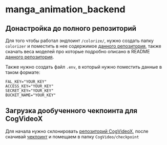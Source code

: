# manga_animation_backend

## Донастройка до полного репозиторий
Для того чтобы работал эндпоинт `/colorize/`, нужно создать папку `colorizer` и поместить в нее содержимое [данного репозитория](https://github.com/qweasdd/manga-colorization-v2), также скачать веса моделей про которые подробно описано в README [данного репозитория](https://github.com/qweasdd/manga-colorization-v2).

Также нужно создать файл `.env`, в который нужно поместить данные в таком формате:
```
FAL_KEY="YOUR_KEY"
ACCESS_KEY="YOUR_KEY"
SECRET_KEY="YOUR_KEY"
BUCKET_NAME="YOUR_KEY"
```
## Загрузка дообученного чекпоинта для CogVideoX
Для начала нужно склонировать [репозиторий CogVideoX](https://github.com/THUDM/CogVideo.git), после скачивай [чекпоинт]() и помещаем в папку `CogVideo/checkpoint`
